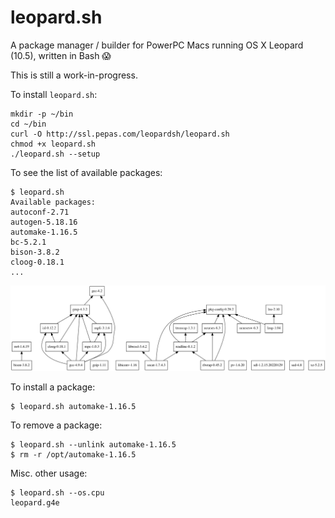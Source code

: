 # leopard.sh

A package manager / builder for PowerPC Macs running OS X Leopard (10.5), written in Bash 😱

This is still a work-in-progress.

To install `leopard.sh`:

```
mkdir -p ~/bin
cd ~/bin
curl -O http://ssl.pepas.com/leopardsh/leopard.sh
chmod +x leopard.sh
./leopard.sh --setup
```

To see the list of available packages:

```
$ leopard.sh 
Available packages:
autoconf-2.71
autogen-5.18.16
automake-1.16.5
bc-5.2.1
bison-3.8.2
cloog-0.18.1
...
```

![Dependency graph](deps/dependencies.png)

To install a package:

```
$ leopard.sh automake-1.16.5
```

To remove a package:

```
$ leopard.sh --unlink automake-1.16.5
$ rm -r /opt/automake-1.16.5
```

Misc. other usage:

```
$ leopard.sh --os.cpu
leopard.g4e
```
